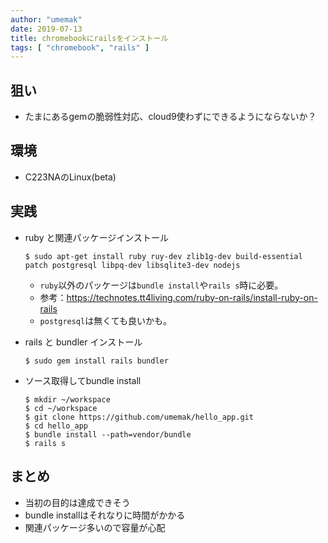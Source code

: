 ```yaml
---
author: "umemak"
date: 2019-07-13
title: chromebookにrailsをインストール
tags: [ "chromebook", "rails" ]
---
```


## 狙い
* たまにあるgemの脆弱性対応、cloud9使わずにできるようにならないか？

## 環境
* C223NAのLinux(beta)

## 実践
* ruby と関連パッケージインストール
  ```
  $ sudo apt-get install ruby ruy-dev zlib1g-dev build-essential patch postgresql libpq-dev libsqlite3-dev nodejs
  ```
  - `ruby`以外のパッケージは`bundle install`や`rails s`時に必要。
  - 参考：https://technotes.tt4living.com/ruby-on-rails/install-ruby-on-rails
  - `postgresql`は無くても良いかも。

* rails と bundler インストール
  ```
  $ sudo gem install rails bundler
  ```

* ソース取得してbundle install
  ```
  $ mkdir ~/workspace
  $ cd ~/workspace
  $ git clone https://github.com/umemak/hello_app.git
  $ cd hello_app
  $ bundle install --path=vendor/bundle
  $ rails s
  ```

## まとめ
* 当初の目的は達成できそう
* bundle installはそれなりに時間がかかる
* 関連パッケージ多いので容量が心配
